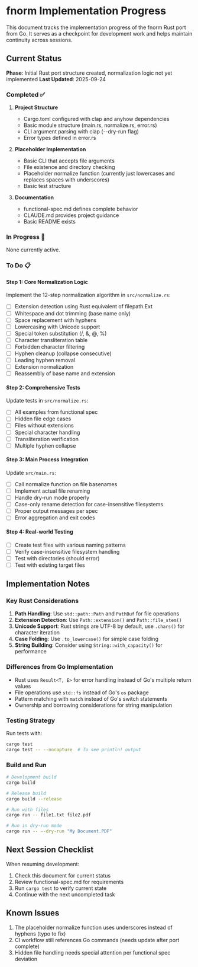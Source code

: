 # fnorm Implementation Progress

This document tracks the implementation progress of the fnorm Rust port from Go. It serves as a checkpoint for development work and helps maintain continuity across sessions.

## Current Status

**Phase**: Initial Rust port structure created, normalization logic not yet implemented
**Last Updated**: 2025-09-24

### Completed ✅

1. **Project Structure**
   - Cargo.toml configured with clap and anyhow dependencies
   - Basic module structure (main.rs, normalize.rs, error.rs)
   - CLI argument parsing with clap (--dry-run flag)
   - Error types defined in error.rs

2. **Placeholder Implementation**
   - Basic CLI that accepts file arguments
   - File existence and directory checking
   - Placeholder normalize function (currently just lowercases and replaces spaces with underscores)
   - Basic test structure

3. **Documentation**
   - functional-spec.md defines complete behavior
   - CLAUDE.md provides project guidance
   - Basic README exists

### In Progress 🚧

None currently active.

### To Do 📋

#### Step 1: Core Normalization Logic
Implement the 12-step normalization algorithm in `src/normalize.rs`:
- [ ] Extension detection using Rust equivalent of filepath.Ext
- [ ] Whitespace and dot trimming (base name only)
- [ ] Space replacement with hyphens
- [ ] Lowercasing with Unicode support
- [ ] Special token substitution (/, &, @, %)
- [ ] Character transliteration table
- [ ] Forbidden character filtering
- [ ] Hyphen cleanup (collapse consecutive)
- [ ] Leading hyphen removal
- [ ] Extension normalization
- [ ] Reassembly of base name and extension

#### Step 2: Comprehensive Tests
Update tests in `src/normalize.rs`:
- [ ] All examples from functional spec
- [ ] Hidden file edge cases
- [ ] Files without extensions
- [ ] Special character handling
- [ ] Transliteration verification
- [ ] Multiple hyphen collapse

#### Step 3: Main Process Integration
Update `src/main.rs`:
- [ ] Call normalize function on file basenames
- [ ] Implement actual file renaming
- [ ] Handle dry-run mode properly
- [ ] Case-only rename detection for case-insensitive filesystems
- [ ] Proper output messages per spec
- [ ] Error aggregation and exit codes

#### Step 4: Real-world Testing
- [ ] Create test files with various naming patterns
- [ ] Verify case-insensitive filesystem handling
- [ ] Test with directories (should error)
- [ ] Test with existing target files

## Implementation Notes

### Key Rust Considerations

1. **Path Handling**: Use `std::path::Path` and `PathBuf` for file operations
2. **Extension Detection**: Use `Path::extension()` and `Path::file_stem()`
3. **Unicode Support**: Rust strings are UTF-8 by default, use `.chars()` for character iteration
4. **Case Folding**: Use `.to_lowercase()` for simple case folding
5. **String Building**: Consider using `String::with_capacity()` for performance

### Differences from Go Implementation

- Rust uses `Result<T, E>` for error handling instead of Go's multiple return values
- File operations use `std::fs` instead of Go's `os` package
- Pattern matching with `match` instead of Go's switch statements
- Ownership and borrowing considerations for string manipulation

### Testing Strategy

Run tests with:
```bash
cargo test
cargo test -- --nocapture  # To see println! output
```

### Build and Run

```bash
# Development build
cargo build

# Release build
cargo build --release

# Run with files
cargo run -- file1.txt file2.pdf

# Run in dry-run mode
cargo run -- --dry-run "My Document.PDF"
```

## Next Session Checklist

When resuming development:
1. Check this document for current status
2. Review functional-spec.md for requirements
3. Run `cargo test` to verify current state
4. Continue with the next uncompleted task

## Known Issues

1. The placeholder normalize function uses underscores instead of hyphens (typo to fix)
2. CI workflow still references Go commands (needs update after port complete)
3. Hidden file handling needs special attention per functional spec deviation